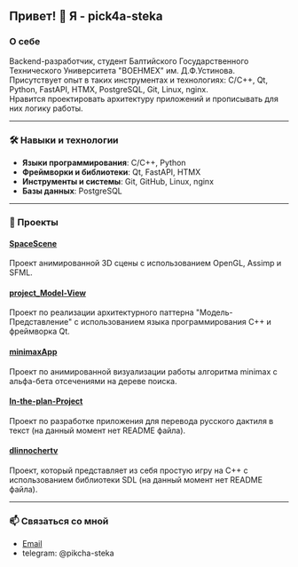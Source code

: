 ## Привет! 👋 Я - pick4a-steka

### О себе ##
Backend-разработчик, студент Балтийского Государственного Технического Университета "ВОЕНМЕХ" им. Д.Ф.Устинова. Присутствует опыт в таких инструментах и технологиях: C/С++, Qt, Python, FastAPI, HTMX, PostgreSQL, Git, Linux, nginx.\
Нравится проектировать архитектуру приложений и прописывать для них логику работы.

---
### 🛠️ Навыки и технологии

- **Языки программирования**: C/C++, Python
- **Фреймворки и библиотеки**: Qt, FastAPI, HTMX
- **Инструменты и системы**: Git, GitHub, Linux, nginx
- **Базы данных**: PostgreSQL

---
### 🌟 Проекты

#### [SpaceScene](https://github.com/pick4a-steka/SpaceScene)
Проект анимированной 3D сцены с использованием OpenGL, Assimp и SFML.

#### [project_Model-View](https://github.com/pick4a-steka/project_Model-View.git)
Проект по реализации архитектурного паттерна "Модель-Представление" с использованием языка программирования C++ и фреймворка Qt.

#### [minimaxApp](https://github.com/pick4a-steka/minimaxApp.git)
Проект по анимированной визуализации работы алгоритма minimax с альфа-бета отсечениями на дереве поиска.

#### [In-the-plan-Project](https://github.com/pick4a-steka/In-the-plan-Project)
Проект по разработке приложения для перевода русского дактиля в текст (на данный момент нет README файла).

#### [dlinnochertv](https://github.com/pick4a-steka/dlinnochertv)
Проект, который представляет из себя простую игру на C++ с использованием библиотеки SDL (на данный момент нет README файла).

---
### 📫 Связаться со мной
- [Email](mailto:KMihal@yandex.ru)
- telegram: @pikcha-steka

<!--
**pick4a-steka/pick4a-steka** is a ✨ _special_ ✨ repository because its `README.md` (this file) appears on your GitHub profile.

Here are some ideas to get you started:

- 🔭 I’m currently working on ...
- 🌱 I’m currently learning ...
- 👯 I’m looking to collaborate on ...
- 🤔 I’m looking for help with ...
- 💬 Ask me about ...
- 📫 How to reach me: ...
- 😄 Pronouns: ...
- ⚡ Fun fact: ...
-->

